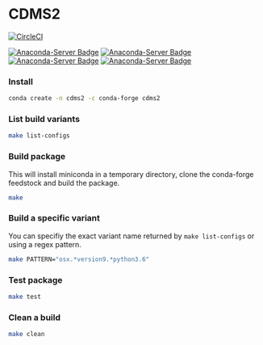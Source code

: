 # CDMS2

[![CircleCI](https://circleci.com/gh/CDAT/cdms.svg?style=svg)](https://circleci.com/gh/CDAT/cdms)

[![Anaconda-Server Badge](https://anaconda.org/conda-forge/cdms2/badges/version.svg)](https://anaconda.org/conda-forge/cdms2)
[![Anaconda-Server Badge](https://anaconda.org/conda-forge/cdms2/badges/latest_release_relative_date.svg)](https://anaconda.org/conda-forge/cdms2)
[![Anaconda-Server Badge](https://anaconda.org/conda-forge/cdms2/badges/downloads.svg)](https://anaconda.org/conda-forge/cdms2)
[![Anaconda-Server Badge](https://anaconda.org/conda-forge/cdms2/badges/platforms.svg)](https://anaconda.org/conda-forge/cdms2)

### Install
```bash
conda create -n cdms2 -c conda-forge cdms2
```

### List build variants
```bash
make list-configs
```

### Build package
This will install miniconda in a temporary directory, clone the conda-forge feedstock and build the package.

```bash
make
```

### Build a specific variant
You can specifiy the exact variant name returned by `make list-configs` or using a regex pattern.

```bash
make PATTERN="osx.*version9.*python3.6"
```

### Test package
```bash
make test
```

### Clean a build
```bash
make clean
```
